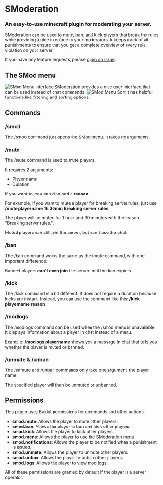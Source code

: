 # SModeration
### An easy-to-use minecraft plugin for moderating your server.

SModeration can be used to mute, ban, and kick players that break the rules while providing a nice interface to your moderators.
It keeps track of all punishments to ensure that you get a complete overview of every rule violation on your server.

If you have any feature requests, please [open an issue](https://github.com/Shiewk/SModeration/issues).

## The SMod menu
![SMod Menu Interface](https://github.com/Shiewk/SModeration/assets/images/menu0.png)
SModeration provides a nice user interface that can be used instead of chat commands.
![SMod Menu Sort](https://github.com/Shiewk/SModeration/assets/images/menu1.png)
It has helpful functions like filtering and sorting options.

## Commands
### /smod
The /smod command just opens the SMod menu. It takes no arguments.
### /mute
The /mute command is used to mute players. 

It requires 2 arguments:
- Player name
- Duration

If you want to, you can also add a **reason**.

For example, if you want to mute a player for breaking server rules, just use **/mute playername 1h 30min Breaking server rules.**

The player will be muted for 1 hour and 30 minutes with the reason "Breaking server rules.".

Muted players can still join the server, but can't use the chat.
### /ban
The /ban command works the same as the /mute command, with one important difference:

Banned players **can't even join** the server until the ban expires.
### /kick
The /kick command is a bit different. It does not require a duration because kicks are instant. Instead, you can use the command like this: **/kick playername reason**
### /modlogs
The /modlogs command can be used when the /smod menu is unavailable. It displays information about a player in chat instead of a menu.

Example: **/modlogs playername** shows you a message in chat that tells you whether the player is muted or banned.
### /unmute & /unban
The /unmute and /unban commands only take one argument, the player name.

The specified player will then be unmuted or unbanned.
## Permissions
This plugin uses Bukkit permissions for commands and other actions.
- **smod.mute**: Allows the player to mute other players.
- **smod.ban**: Allows the player to ban and kick other players.
- **smod.kick**: Allows the player to kick other players.
- **smod.menu**: Allows the player to use the SModeration menu.
- **smod.notifications**: Allows the player to be notified when a punishment is issued.
- **smod.unmute**: Allows the player to unmute other players.
- **smod.unban**: Allows the player to unban other players.
- **smod.logs**: Allows the player to view mod logs.

All of these permissions are granted by default if the player is a server operator.